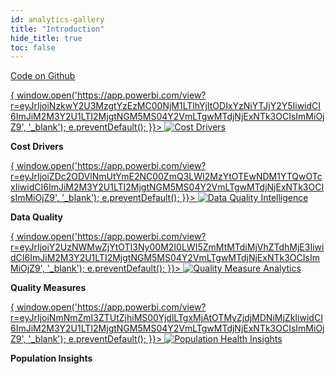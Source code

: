 ```yaml
---
id: analytics-gallery
title: "Introduction"
hide_title: true
toc: false
---
```


[Code on Github](https://github.com/tuva-health/analytics_gallery)

<div style={{ display: 'flex', justifyContent: 'center', alignItems: 'flex-start', marginTop: '0px', padding: '20px 0', width: '100%' }}>
<div style={{ textAlign: 'center', margin: '10px' }}>
    <a href="#" onClick={(e) => { window.open('https://app.powerbi.com/view?r=eyJrIjoiNzkwY2U3MzgtYzEzMC00NjM1LTlhYjItODIxYzNiYTJjY2Y5IiwidCI6ImJiM2M3Y2U1LTI2MjgtNGM5MS04Y2VmLTgwMTdjNjExNTk3OCIsImMiOjZ9', '_blank'); e.preventDefault(); }}>
      <img src="/img/cost_drivers.png" alt="Cost Drivers" style={{ width: '275px', height: 'auto', cursor: 'pointer' }} />
    </a>
    <p><strong>Cost Drivers</strong></p>
  </div>
  <div style={{ textAlign: 'center', margin: '10px' }}>
    <a href="#" onClick={(e) => { window.open('https://app.powerbi.com/view?r=eyJrIjoiZDc2ODVlNmUtYmE2NC00ZmQ3LWI2MzYtOTEwNDM1YTQwOTcxIiwidCI6ImJiM2M3Y2U1LTI2MjgtNGM5MS04Y2VmLTgwMTdjNjExNTk3OCIsImMiOjZ9', '_blank'); e.preventDefault(); }}>
      <img src="/img/dqi.png" alt="Data Quality Intelligence" style={{ width: '275px', height: 'auto', cursor: 'pointer' }} />
    </a>
    <p><strong>Data Quality</strong></p>
  </div>
  <div style={{ textAlign: 'center', margin: '10px' }}>
    <a href="#" onClick={(e) => { window.open('https://app.powerbi.com/view?r=eyJrIjoiY2UzNWMwZjYtOTI3Ny00M2I0LWI5ZmMtMTdiMjVhZTdhMjE3IiwidCI6ImJiM2M3Y2U1LTI2MjgtNGM5MS04Y2VmLTgwMTdjNjExNTk3OCIsImMiOjZ9', '_blank'); e.preventDefault(); }}>
      <img src="/img/quality_measures.png" alt="Quality Measure Analytics" style={{ width: '275px', height: 'auto', cursor: 'pointer' }} />
    </a>
    <p><strong>Quality Measures</strong></p>
  </div>
  <div style={{ textAlign: 'center', margin: '10px' }}>
    <a href="#" onClick={(e) => { window.open('https://app.powerbi.com/view?r=eyJrIjoiNmNmZmI3ZTUtZjhiMS00YjdlLTgxMjAtOTMyZjdjMDNiMjZkIiwidCI6ImJiM2M3Y2U1LTI2MjgtNGM5MS04Y2VmLTgwMTdjNjExNTk3OCIsImMiOjZ9', '_blank'); e.preventDefault(); }}>
      <img src="/img/pop_insights.png" alt="Population Health Insights" style={{ width: '275px', height: 'auto', cursor: 'pointer' }} />
    </a>
    <p><strong>Population Insights</strong></p>
  </div>
</div>
